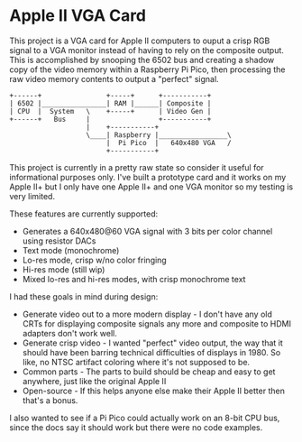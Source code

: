 # Apple II VGA Card

This project is a VGA card for Apple II computers to ouput a crisp RGB signal to a
VGA monitor instead of having to rely on the composite output. This is accomplished
by snooping the 6502 bus and creating a shadow copy of the video memory within a
Raspberry Pi Pico, then processing the raw video memory contents to output a "perfect"
signal.

    +------+                +-----+      +-----------+
    | 6502 |________________| RAM |______| Composite | 
    | CPU  |  System   \    +-----+      | Video Gen |
    +------+   Bus     |                 +-----------+
                       |    +-----------+
                       \____| Raspberry |_________________\
                            |  Pi Pico  |   640x480 VGA   /
                            +-----------+

This project is currently in a pretty raw state so consider it useful for informational
purposes only. I've built a prototype card and it works on my Apple II+ but I only have
one Apple II+ and one VGA monitor so my testing is very limited.

These features are currently supported:
 * Generates a 640x480@60 VGA signal with 3 bits per color channel using
   resistor DACs
 * Text mode (monochrome)
 * Lo-res mode, crisp w/no color fringing
 * Hi-res mode (still wip)
 * Mixed lo-res and hi-res modes, with crisp monochrome text

I had these goals in mind during design:
 * Generate video out to a more modern display - I don't have any old CRTs for
   displaying composite signals any more and composite to HDMI adapters don't work well.
 * Generate crisp video - I wanted "perfect" video output, the way that it should have
   been barring technical difficulties of displays in 1980. So like, no NTSC artifact
   coloring where it's not supposed to be.
 * Common parts - The parts to build should be cheap and easy to get anywhere,
   just like the original Apple II
 * Open-source - If this helps anyone else make their Apple II better then that's
   a bonus.

I also wanted to see if a Pi Pico could actually work on an 8-bit CPU bus, since the docs
say it should work but there were no code examples.

